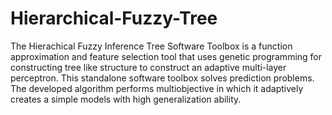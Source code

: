 # Hierarchical-Fuzzy-Tree
The Hierachical Fuzzy Inference Tree Software Toolbox is a function approximation and feature selection tool that uses genetic programming for constructing tree like structure to construct an adaptive multi-layer perceptron. This standalone software toolbox solves prediction problems. The developed algorithm performs multiobjective in which it adaptively creates a simple models with high generalization ability.
